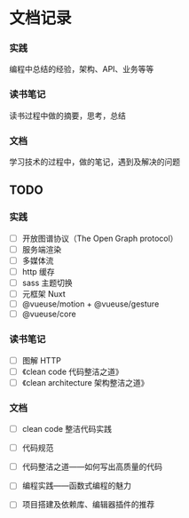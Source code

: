 # 文档记录

### 实践

编程中总结的经验，架构、API、业务等等

### 读书笔记

读书过程中做的摘要，思考，总结

### 文档

学习技术的过程中，做的笔记，遇到及解决的问题

## TODO

### 实践

- [ ] 开放图谱协议（The Open Graph protocol） <Badge text="pending" type="info"/>
- [ ] 服务端渲染 <Badge text="pending" type="info"/>
- [ ] 多媒体流 <Badge text="pending" type="info"/>
- [ ] http 缓存 <Badge text="pending" type="info"/>
- [ ] sass 主题切换 <Badge text="pending" type="info"/>
- [ ] 元框架 Nuxt <Badge text="pending" type="info"/>
- [ ] @vueuse/motion + @vueuse/gesture <Badge text="pending" type="info"/>
- [ ] @vueuse/core <Badge text="pending" type="info"/>

### 读书笔记

- [ ] 图解 HTTP <Badge text="delay" type="danger"/>
- [ ] 《clean code 代码整洁之道》 <Badge text="delay" type="danger"/>
- [ ] 《clean architecture 架构整洁之道》 <Badge text="doing" type="tip"/>

### 文档

- [ ] clean code 整洁代码实践 <Badge text="doing" type="tip"/>
- [ ] 代码规范 <Badge text="pending" type="info"/>

- [ ] 代码整洁之道——如何写出高质量的代码 <Badge text="pending" type="info"/>
- [ ] 编程实践——函数式编程的魅力
- [ ] 项目搭建及依赖库、编辑器插件的推荐
